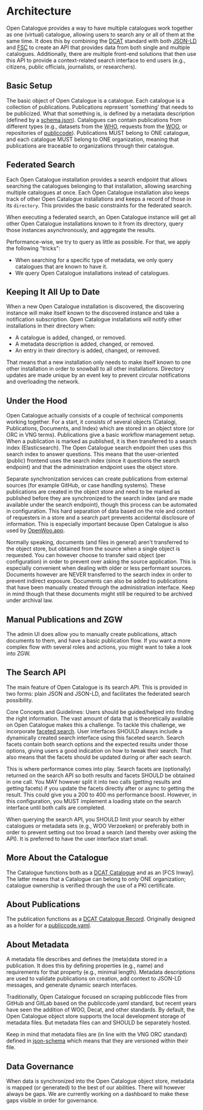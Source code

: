 # Architecture

Open Catalogue provides a way to have multiple catalogues work together as one (virtual) catalogue, allowing users to search any or all of them at the same time. It does this by combining the [DCAT](https://joinup.ec.europa.eu/collection/semic-support-centre/solution/dcat-application-profile-data-portals-europe/release/300) standard with both [JSON-LD](https://json-ld.org/) and [FSC](https://docs.fsc.nlx.io/introduction) to create an API that provides data from both single and multiple catalogues. Additionally, there are multiple front-end solutions that then use this API to provide a context-related search interface to end users (e.g., citizens, public officials, journalists, or researchers).

## Basic Setup
The basic object of Open Catalogue is a catalogue. Each catalogue is a collection of publications. Publications represent 'something' that needs to be publicized. What that something is, is defined by a metadata description (defined by a [schema.json](https://json-schema.org/)). Catalogues can contain publications from different types (e.g., datasets from the [WHO](), requests from the [WOO](), or repositories of [publiccode](https://docs.italia.it/italia/developers-italia/publiccodeyml-en/en/master/index.html)). Publications MUST belong to ONE catalogue, and each catalogue MUST belong to ONE organization, meaning that publications are traceable to organizations through their catalogue.

## Federated Search
Each Open Catalogue installation provides a search endpoint that allows searching the catalogues belonging to that installation, allowing searching multiple catalogues at once. Each Open Catalogue installation also keeps track of other Open Catalogue installations and keeps a record of those in its `directory`. This provides the basic constraints for the federated search.

When executing a federated search, an Open Catalogue instance will get all other Open Catalogue installations known to it from its directory, query those instances asynchronously, and aggregate the results.

Performance-wise, we try to query as little as possible. For that, we apply the following "tricks":
- When searching for a specific type of metadata, we only query catalogues that are known to have it.
- We query Open Catalogue installations instead of catalogues.

## Keeping It All Up to Date
When a new Open Catalogue installation is discovered, the discovering instance will make itself known to the discovered instance and take a notification subscription. Open Catalogue installations will notify other installations in their directory when:
- A catalogue is added, changed, or removed.
- A metadata description is added, changed, or removed.
- An entry in their directory is added, changed, or removed.

That means that a new installation only needs to make itself known to one other installation in order to snowball to all other installations. Directory updates are made unique by an event key to prevent circular notifications and overloading the network.

## Under the Hood
Open Catalogue actually consists of a couple of technical components working together. For a start, it consists of several objects (Catalogi, Publications, Documents, and Index) which are stored in an object store (or ORC in VNG terms). Publications give a basic workflow management setup. When a publication is marked as published, it is then transferred to a search index (Elasticsearch). The Open Catalogue search endpoint then uses this search index to answer questions. This means that the user-oriented (public) frontend uses the search index (since it questions the search endpoint) and that the administration endpoint uses the object store.

Separate synchronization services can create publications from external sources (for example GitHub, or case handling systems). These publications are created in the object store and need to be marked as published before they are synchronized to the search index (and are made available under the search endpoint), though this process can be automated in configuration. This hard separation of data based on the role and context of requesters in a store and a search part prevents accidental disclosure of information. This is especially important because Open Catalogue is also used by [OpenWoo.app]().

Normally speaking, documents (and files in general) aren't transferred to the object store, but obtained from the source when a single object is requested. You can however choose to transfer said object (per configuration) in order to prevent over asking the source application. This is especially convenient when dealing with older or less performant sources. Documents however are NEVER transferred to the search index in order to prevent indirect exposure. Documents can also be added to publications that have been manually created through the administration interface. Keep in mind though that these documents might still be required to be archived under archival law.

## Manual Publications and ZGW
The admin UI does allow you to manually create publications, attach documents to them, and have a basic publication flow. If you want a more complex flow with several roles and actions, you might want to take a look into ZGW.  

## The Search API
The main feature of Open Catalogue is its search API. This is provided in two forms: plain JSON and JSON-LD, and facilitates the federated search possibility.

Core Concepts and Guidelines:
Users should be guided/helped into finding the right information. The vast amount of data that is theoretically available on Open Catalogue makes this a challenge. To tackle this challenge, we incorporate [faceted search](https://www.oxfordsemantic.tech/faqs/what-is-faceted-search#:~:text=Faceted%20search%20is%20a%20method,that%20we%20are%20looking%20for.). User interfaces SHOULD always include a dynamically created search interface using this faceted search. Search facets contain both search options and the expected results under those options, giving users a good indication on how to tweak their search. That also means that the facets should be updated during or after each search.

This is where performance comes into play. Search facets are (optionally) returned on the search API so both results and facets SHOULD be obtained in one call. You MAY however split it into two calls (getting results and getting facets) if you update the facets directly after or async to getting the result. This could give you a 200 to 400 ms performance boost. However, in this configuration, you MUST implement a loading state on the search interface until both calls are completed.

When querying the search API, you SHOULD limit your search by either catalogues or metadata sets (e.g., WOO Verzoeken) or preferably both in order to prevent setting out too broad a search (and thereby over asking the API). It is preferred to have the user interface start small.

## More About the Catalogue
The Catalogue functions both as a [DCAT Catalogue](https://semiceu.github.io/DCAT-AP/releases/3.0.0/#CataloguedResource) and as an [FCS Inway]. The latter means that a Catalogue can belong to only ONE organization; catalogue ownership is verified through the use of a PKI certificate.

## About Publications
The publication functions as a [DCAT Catalogue Record](https://semiceu.github.io/DCAT-AP/releases/3.0.0/#CatalogueRecord). Originally designed as a holder for a [publiccode.yaml](https://docs.italia.it/italia/developers-italia/publiccodeyml-en/en/master/index.html).

## About Metadata
A metadata file describes and defines the (meta)data stored in a publication. It does this by defining properties (e.g., name) and requirements for that property (e.g., minimal length). Metadata descriptions are used to validate publications on creation, add context to JSON-LD messages, and generate dynamic search interfaces.

Traditionally, Open Catalogue focused on scraping publiccode files from GitHub and GitLab based on the publiccode.yaml standard, but recent years have seen the addition of WOO, Decat, and other standards. By default, the Open Catalogue object store supports the local development storage of metadata files. But metadata files can and SHOULD be separately hosted.

Keep in mind that metadata files are (in line with the VNG ORC standard) defined in [json-schema](https://json-schema.org/) which means that they are versioned within their file.

## Data Governance
When data is synchronized into the Open Catalogue object store, metadata is mapped (or generated) to the best of our abilities. There will however always be gaps. We are currently working on a dashboard to make these gaps visible in order for governance.

